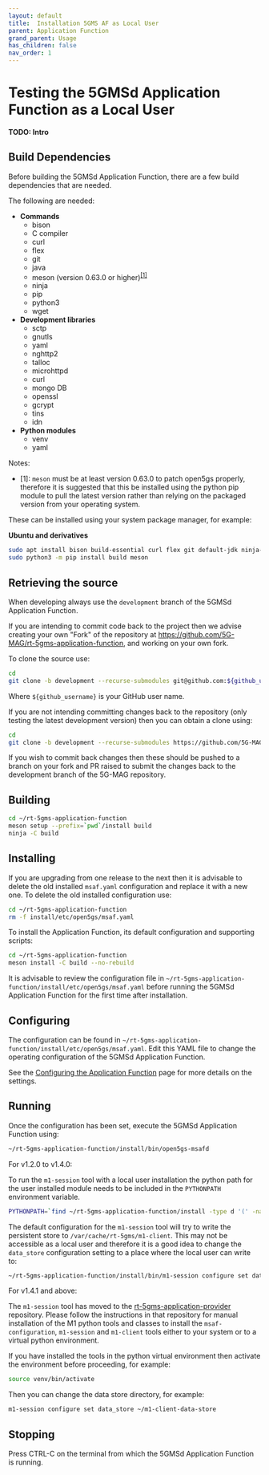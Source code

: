 ```yaml
---
layout: default
title:  Installation 5GMS AF as Local User
parent: Application Function
grand_parent: Usage
has_children: false
nav_order: 1
---
```


# Testing the 5GMSd Application Function as a Local User

**TODO: Intro**

## Build Dependencies

Before building the 5GMSd Application Function, there are a few build dependencies that are needed.

The following are needed:
- **Commands**
  - bison
  - C compiler
  - curl
  - flex
  - git
  - java
  - meson (version 0.63.0 or higher)<sup>[\[1\]](#footnote-1)</sup>
  - ninja
  - pip
  - python3
  - wget
- **Development libraries**
  - sctp
  - gnutls
  - yaml
  - nghttp2
  - talloc
  - microhttpd
  - curl
  - mongo DB
  - openssl
  - gcrypt
  - tins
  - idn
- **Python modules**
  - venv
  - yaml

Notes:
 - <a name="footnote-1"></a>[1]: `meson` must be at least version 0.63.0 to patch open5gs properly, therefore it is suggested that this be installed using the python pip module to pull the latest version rather than relying on the packaged version from your operating system.

These can be installed using your system package manager, for example:

**Ubuntu and derivatives**
```bash
sudo apt install bison build-essential curl flex git default-jdk ninja-build wget python3-pip python3-venv python3-setuptools python3-wheel python3-yaml libsctp-dev libgnutls28-dev libgcrypt-dev libssl-dev libidn11-dev libmongoc-dev libbson-dev libyaml-dev libnghttp2-dev libmicrohttpd-dev libcurl4-gnutls-dev libnghttp2-dev libtins-dev libtalloc-dev
sudo python3 -m pip install build meson
```

## Retrieving the source

When developing always use the `development` branch of the 5GMSd Application Function.

If you are intending to commit code back to the project then we advise creating your own "Fork" of the repository at <https://github.com/5G-MAG/rt-5gms-application-function>, and working on your own fork.

To clone the source use:

```bash
cd
git clone -b development --recurse-submodules git@github.com:${github_username}/rt-5gms-application-function.git
```

Where `${github_username}` is your GitHub user name.

If you are not intending committing changes back to the repository (only testing the latest development version) then you can obtain a clone using:

```bash
cd
git clone -b development --recurse-submodules https://github.com/5G-MAG/rt-5gms-application-function.git
```

If you wish to commit back changes then these should be pushed to a branch on your fork and PR raised to submit the changes back to the development branch of the 5G-MAG repository.

## Building

```bash
cd ~/rt-5gms-application-function
meson setup --prefix=`pwd`/install build
ninja -C build
```

## Installing

If you are upgrading from one release to the next then it is advisable to delete the old installed `msaf.yaml` configuration and
replace it with a new one. To delete the old installed configuration use:

```bash
cd ~/rt-5gms-application-function
rm -f install/etc/open5gs/msaf.yaml
```

To install the Application Function, its default configuration and supporting scripts:

```bash
cd ~/rt-5gms-application-function
meson install -C build --no-rebuild
```

It is advisable to review the configuration file in `~/rt-5gms-application-function/install/etc/open5gs/msaf.yaml` before running
the 5GMSd Application Function for the first time after installation.

## Configuring

The configuration can be found in `~/rt-5gms-application-function/install/etc/open5gs/msaf.yaml`. Edit this YAML file to change the operating configuration of the 5GMSd Application Function.

See the [Configuring the Application Function](Configuring-the-Application-Function) page for more details on the settings.

## Running

Once the configuration has been set, execute the 5GMSd Application Function using:

```bash
~/rt-5gms-application-function/install/bin/open5gs-msafd
```

For v1.2.0 to v1.4.0:

   To run the `m1-session` tool with a local user installation the python path for the user installed module needs to be included in
   the `PYTHONPATH` environment variable.

   ```bash
   PYTHONPATH=`find ~/rt-5gms-application-function/install -type d '(' -name 'site-packages' -o -name 'dist-packages' ')' -print` export PYTHONPATH
   ```

   The default configuration for the `m1-session` tool will try to write the persistent store to `/var/cache/rt-5gms/m1-client`. This may not be accessible as a local user and therefore it is a good idea to change the `data_store` configuration setting to a place where the local user can write to:

   ```bash
   ~/rt-5gms-application-function/install/bin/m1-session configure set data_store ~/m1-client-data-store
   ```

For v1.4.1 and above:

   The `m1-session` tool has moved to the [rt-5gms-application-provider](https://github.com/5G-MAG/rt-5gms-application-provider)
   repository. Please follow the instructions in that repository for manual installation of the M1 python tools and classes to
   install the `msaf-configuration`, `m1-session` and `m1-client` tools either to your system or to a virtual python environment.

   If you have installed the tools in the python virtual environment then activate the environment before proceeding, for example:

   ```bash
   source venv/bin/activate
   ```

   Then you can change the data store directory, for example:

   ```bash
   m1-session configure set data_store ~/m1-client-data-store
   ```

## Stopping

Press CTRL-C on the terminal from which the 5GMSd Application Function is running.


